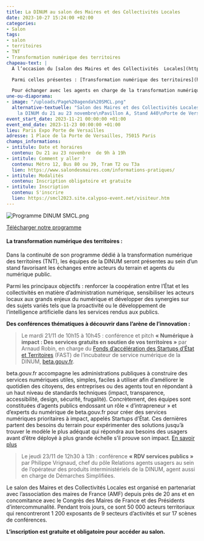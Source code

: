 ```yaml
---
title: La DINUM au salon des Maires et des Collectivités Locales
date: 2023-10-27 15:24:00 +02:00
categories:
- Salon
tags:
- salon
- territoires
- TNT
- Transformation numérique des territoires
chapeau-text: |
  À l’occasion du [salon des Maires et des Collectivités  Locales](https://www.salondesmaires.com/) qui se tient du 21 au 23 novembre à Paris Porte de Versailles, les équipes de la DINUM de (re)présenteront [sa nouvelle feuille de route](https://www.numerique.gouv.fr/dinum/) et son offre à destination des territoires au sein d’un stand dédié, situé dans l’espace « Tech et transformation numérique » mais aussi et surtout échangeront avec les agents en charge de la transformation numérique publique.

  Parmi celles présentes : [Transformation numérique des territoires](https://www.numerique.gouv.fr/services/tnt/) (TNT), [beta.gouv.fr](https://beta.gouv.fr/), [proactivité](https://www.numerique.gouv.fr/services/administration-proactive/), [Tchap](https://www.numerique.gouv.fr/outils-agents/tchap-messagerie-instantanee-etat/) la messagerie instantanée sécurisée de l’État, [RDV services publics](https://rdv.anct.gouv.fr/)…

  Pour échanger avec les agents en charge de la transformation numérique publique, rendez-vous au stand A40.
une-ou-diaporama:
- image: "/uploads/Page%20agenda%20SMCL.png"
  alternative-textuelle: "Salon des Maires et des Collectivités Locales\nRetrouvez
    la DINUM du 21 au 23 novembre\nPavillon A, Stand A40\nPorte de Versailles "
event_start_date: 2023-11-21 00:00:00 +01:00
event_end_date: 2023-11-23 00:00:00 +01:00
lieu: Paris Expo Porte de Versailles
adresse: 1 Place de la Porte de Versailles, 75015 Paris
champs_informations:
- intitule: Date et horaires
  contenu: Du 21 au 23 novembre  de 9h à 19h
- intitule: Comment y aller ?
  contenu: Métro 12, Bus 80 ou 39, Tram T2 ou T3a
  lien: https://www.salondesmaires.com/informations-pratiques/
- intitule: Modalités
  contenu: Inscription obligatoire et gratuite
- intitule: Inscription
  contenu: S'inscrire
  lien: https://smcl2023.site.calypso-event.net/visiteur.htm
---
```


![Programme DINUM SMCL.png](/uploads/Programme%20DINUM%20SMCL.png)

[Télécharger notre programme](file:///C:/Users/anazaret-adc/Downloads/Programme%20DINUM%20SMCL.pdf)

#### La transformation numérique des territoires :

Dans la continuité de son programme dédié à la transformation numérique des territoires (TNT), les équipes de la DINUM seront présentes au sein d’un stand favorisant les échanges entre acteurs du terrain et agents du numérique public. 

Parmi les principaux objectifs : renforcer la coopération entre l’État et les collectivités en matière d’administration numérique, sensibiliser les acteurs locaux aux grands enjeux du numérique et développer des synergies sur des sujets variés tels que la proactivité ou le développement de l’intelligence artificielle dans les services rendus aux publics. 


**Des conférences thématiques à découvrir dans l’arène de l’innovation :**

> Le mardi 21/11 de 10h15 à 10h45 : conférence et pitch **« Numérique à impact : Des services gratuits en soutien de vos territoires »** par Arnaud Robin, en charge du [Fonds d’accélération des Startups d’État et Territoires](https://beta.gouv.fr/fast/) (FAST) de l’incubateur de service numérique de la DINUM, [beta.gouv.fr](https://beta.gouv.fr/). 

beta.gouv.fr accompagne les administrations publiques à construire des services numériques utiles, simples, faciles à utiliser afin d’améliorer le quotidien des citoyens, des entreprises ou des agents tout en répondant à un haut niveau de standards techniques (impact, transparence, accessibilité, design, sécurité, frugalité).
Concrètement, des équipes sont constituées d’agents publics endossant un rôle « d’intrapreneur » et d’experts du numérique de beta.gouv.fr pour créer des services numériques prioritaires à impact, appelés Startups d’État. Ces dernières partent des besoins du terrain pour expérimenter des solutions jusqu’à trouver le modèle le plus adéquat qui répondra aux besoins des usagers avant d’être déployé à plus grande échelle s’il prouve son impact. 
[En savoir plus](https://beta.gouv.fr/approche)

> Le jeudi 23/11 de 12h30 à 13h : conférence **« RDV services publics »** par Philippe Vrignaud, chef du pôle Relations agents usagers au sein de l’opérateur des produits interministériels de la DINUM, agent aussi en charge de Démarches Simplifiées. 

Le salon des Maires et des Collectivités Locales est organisé en partenariat avec l’association des maires de France (AMF) depuis près de 20 ans et en concomitance avec le Congrès des Maires de France et des Présidents d’intercommunalité. Pendant trois jours, ce sont 50 000 acteurs territoriaux qui rencontreront 1 200 exposants de 9 secteurs d’activités et sur 17 scènes de conférences.

**L’inscription est gratuite et obligatoire pour accéder au salon.**